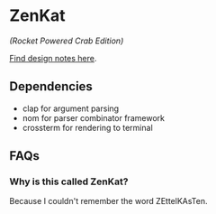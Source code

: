 # ZenKat
*(Rocket Powered Crab Edition)*

[Find design notes here](dev-docs/design.md).

## Dependencies

- clap for argument parsing
- nom for parser combinator framework
- crossterm for rendering to terminal

## FAQs

### Why is this called ZenKat?

Because I couldn't remember the word ZEttelKAsTen.
